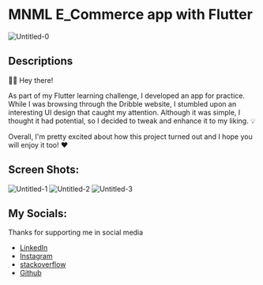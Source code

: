 # MNML E_Commerce app with Flutter

![Untitled-0](https://cdn.dribbble.com/userupload/3102000/file/original-24b5eb3173e6e95c378afd4daacd89e6.png?compress=1&resize=752x564&vertical=center)

## Descriptions
🤖👋 Hey there!

As part of my Flutter learning challenge, I developed an app for practice. While I was browsing through the Dribble website, I stumbled upon an interesting UI design that caught my attention. Although it was simple, I thought it had potential, so I decided to tweak and enhance it to my liking. 💡

Overall, I'm pretty excited about how this project turned out and I hope you will enjoy it too! ❤️

## Screen Shots:
![Untitled-1](https://cdn.dribbble.com/userupload/3102001/file/original-dcc40e6b7058fa61ab184c0fba31c018.png?compress=1&resize=752x564&vertical=center)
![Untitled-2](https://cdn.dribbble.com/userupload/3102002/file/original-e86ac1fb48e165c5f3d13953458487a3.png?compress=1&resize=752x564&vertical=center)
![Untitled-3](https://cdn.dribbble.com/userupload/3102003/file/original-873d3a75aa5406fd240efb0f9f1d6dc6.png?compress=1&resize=752x564&vertical=center)

## My Socials:

Thanks for supporting me in social media 

* [LinkedIn](https://www.linkedin.com/in/mohammad-fallah-1431a7273/)
* [Instagram](https://instagram.com/mmdflutter)
* [stackoverflow](https://stackoverflow.com/users/21640492/mohammad-fallah?tab=profile)
* [Github](https://github.com/mohammadfallah7)

